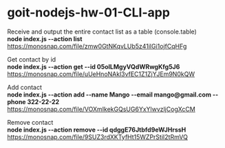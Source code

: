 # goit-nodejs-hw-01-CLI-app

Receive and output the entire contact list as a table (console.table)  
**node index.js --action list**  
https://monosnap.com/file/zmw0GtNKqvLUb5z41ilGi1ojfCqHFg

Get contact by id  
**node index.js --action get --id 05olLMgyVQdWRwgKfg5J6**    
https://monosnap.com/file/uUeHnoNAkl3vfEC1Z1ZjYJEm9N0kQW

Add contact  
**node index.js --action add --name Mango --email mango@<!-- -->gmail.com --phone 322-22-22**  
https://monosnap.com/file/VOXmIkekGQsUG6YxYlwvzljCogXcCM

Remove contact  
**node index.js --action remove --id qdggE76Jtbfd9eWJHrssH**  
https://monosnap.com/file/9SUZ3rdXKTyfHt15WZPrStiI2tRmVQ
